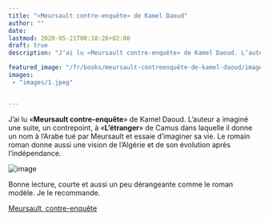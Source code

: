 ```yaml
---
title: "«Meursault contre-enquête» de Kamel Daoud"
author: ""
date: 
lastmod: 2020-05-21T00:18:26+02:00
draft: true
description: "J’ai lu «Meursault contre-enquête» de Kamel Daoud. L’auteur a imaginé une suite, un contrepoint, à «L’étranger» de Camus dans laquelle il…"

featured_image: "/fr/books/meursault-contreenquête-de-kamel-daoud/images/1.jpeg" 
images:
 - "images/1.jpeg"


---
```


J’ai lu «**Meursault contre-enquête**» de Kamel Daoud. L’auteur a imaginé une suite, un contrepoint, à «**L’étranger**» de Camus dans laquelle il donne un nom à l’Arabe tué par Meursault et essaie d’imaginer sa vie. Le romain roman donne aussi une vision de l’Algérie et de son évolution après l’indépendance. 




![image](images/1.jpeg#layoutTextWidth)



Bonne lecture, courte et aussi un peu dérangeante comme le roman modèle. Je le recommande.

[Meursault, contre-enquête](https://www.actes-sud.fr/catalogue/litterature/meursault-contre-enquete)
